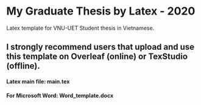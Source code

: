 # My Graduate Thesis by Latex - 2020

Latex template for VNU-UET Student thesis in Vietnamese.

## I strongly recommend users that upload and use this template on Overleaf (online) or TexStudio (offline).

#### Latex main file: main.tex

#### For Microsoft Word: Word_template.docx
